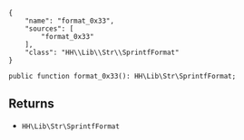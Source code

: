 ``` yamlmeta
{
    "name": "format_0x33",
    "sources": [
        "format_0x33"
    ],
    "class": "HH\\Lib\\Str\\SprintfFormat"
}
```




``` Hack
public function format_0x33(): HH\Lib\Str\SprintfFormat;
```




## Returns




+ ` HH\Lib\Str\SprintfFormat `
<!-- HHAPIDOC -->
